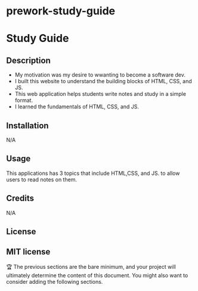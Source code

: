 # prework-study-guide
# Study Guide

## Description


- My motivation was my desire to wwanting to become a software dev.
- I built this website to understand the building blocks of HTML, CSS, and JS.
- This web application helps students write notes and study in a simple format.
- I learned the fundamentals of HTML, CSS, and JS.


## Installation

N/A

## Usage
This applications has 3 topics that include HTML,CSS, and JS. to allow users to read notes on them.




## Credits

N/A

## License

MIT license
---

🏆 The previous sections are the bare minimum, and your project will ultimately determine the content of this document. You might also want to consider adding the following sections.
